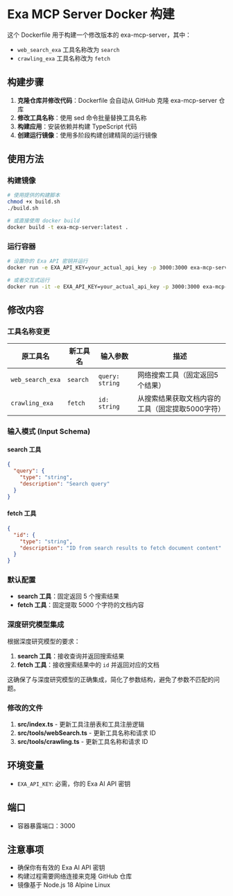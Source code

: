 # Exa MCP Server Docker 构建

这个 Dockerfile 用于构建一个修改版本的 exa-mcp-server，其中：

- `web_search_exa` 工具名称改为 `search`
- `crawling_exa` 工具名称改为 `fetch`

## 构建步骤

1. **克隆仓库并修改代码**：Dockerfile 会自动从 GitHub 克隆 exa-mcp-server 仓库
2. **修改工具名称**：使用 sed 命令批量替换工具名称
3. **构建应用**：安装依赖并构建 TypeScript 代码
4. **创建运行镜像**：使用多阶段构建创建精简的运行镜像

## 使用方法

### 构建镜像

```bash
# 使用提供的构建脚本
chmod +x build.sh
./build.sh

# 或直接使用 docker build
docker build -t exa-mcp-server:latest .
```

### 运行容器

```bash
# 设置你的 Exa API 密钥并运行
docker run -e EXA_API_KEY=your_actual_api_key -p 3000:3000 exa-mcp-server:latest

# 或者交互式运行
docker run -it -e EXA_API_KEY=your_actual_api_key -p 3000:3000 exa-mcp-server:latest
```

## 修改内容

### 工具名称变更

| 原工具名         | 新工具名 | 输入参数        | 描述                                             |
| ---------------- | -------- | --------------- | ------------------------------------------------ |
| `web_search_exa` | `search` | `query: string` | 网络搜索工具（固定返回5个结果）                  |
| `crawling_exa`   | `fetch`  | `id: string`    | 从搜索结果获取文档内容的工具（固定提取5000字符） |

### 输入模式 (Input Schema)

#### search 工具
```json
{
  "query": {
    "type": "string",
    "description": "Search query"
  }
}
```

#### fetch 工具  
```json
{
  "id": {
    "type": "string", 
    "description": "ID from search results to fetch document content"
  }
}
```

### 默认配置

- **search 工具**：固定返回 5 个搜索结果
- **fetch 工具**：固定提取 5000 个字符的文档内容

### 深度研究模型集成

根据深度研究模型的要求：
1. **search 工具**：接收查询并返回搜索结果
2. **fetch 工具**：接收搜索结果中的 `id` 并返回对应的文档

这确保了与深度研究模型的正确集成，简化了参数结构，避免了参数不匹配的问题。

### 修改的文件

1. **src/index.ts** - 更新工具注册表和工具注册逻辑
2. **src/tools/webSearch.ts** - 更新工具名称和请求 ID
3. **src/tools/crawling.ts** - 更新工具名称和请求 ID

## 环境变量

- `EXA_API_KEY`: 必需，你的 Exa AI API 密钥

## 端口

- 容器暴露端口：3000

## 注意事项

- 确保你有有效的 Exa AI API 密钥
- 构建过程需要网络连接来克隆 GitHub 仓库
- 镜像基于 Node.js 18 Alpine Linux
